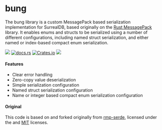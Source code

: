# bung

The bung library is a custom MessagePack based serialization implementation for SurrealDB, based originally on the [Rust MessagePack](https://crates.io/crates/rmp-serde) library. It enables enums and structs to be serialized using a number of different configurations, including named struct serialization, and either named or index-based compact enum serialization.

[![](https://img.shields.io/badge/status-stable-ff00bb.svg?style=flat-square)](https://github.com/surrealdb/bung) [![docs.rs](https://img.shields.io/docsrs/bung?style=flat-square)](https://docs.rs/bung/) [![Crates.io](https://img.shields.io/crates/v/bung?style=flat-square)](https://crates.io/crates/bung) [![](https://img.shields.io/badge/license-MIT-00bfff.svg?style=flat-square)](https://github.com/surrealdb/bung) 

#### Features

- Clear error handling
- Zero-copy value deserialization
- Simple serialization configuration
- Named struct serialization configuration
- Name or integer based compact enum serialization configuration

#### Original

This code is based on and forked originally from [rmp-serde](https://crates.io/crates/rmp-serde), licensed under the and [MIT](https://choosealicense.com/licenses/mit/) licenses.
